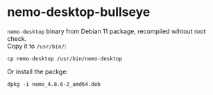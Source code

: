 # nemo-desktop-bullseye
`nemo-desktop` binary from Debian 11 package, recompiled wihtout root check.<br>
Copy it to `/usr/bin/`:

`cp nemo-desktop /usr/bin/nemo-desktop`

Or install the packge:

`dpkg -i nemo_4.8.6-2_amd64.deb`

